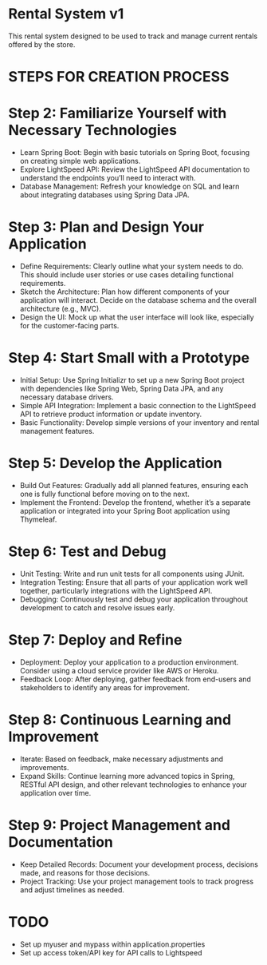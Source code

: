 # Rental System v1 
This rental system designed to be used to track and manage current rentals offered by the store.

# STEPS FOR CREATION PROCESS
# Step 2: Familiarize Yourself with Necessary Technologies
- Learn Spring Boot: Begin with basic tutorials on Spring Boot, focusing on creating simple web applications.
- Explore LightSpeed API: Review the LightSpeed API documentation to understand the endpoints you’ll need to interact with.
- Database Management: Refresh your knowledge on SQL and learn about integrating databases using Spring Data JPA.

# Step 3: Plan and Design Your Application
- Define Requirements: Clearly outline what your system needs to do. This should include user stories or use cases detailing functional requirements.
- Sketch the Architecture: Plan how different components of your application will interact. Decide on the database schema and the overall architecture (e.g., MVC).
- Design the UI: Mock up what the user interface will look like, especially for the customer-facing parts.

# Step 4: Start Small with a Prototype
- Initial Setup: Use Spring Initializr to set up a new Spring Boot project with dependencies like Spring Web, Spring Data JPA, and any necessary database drivers.
- Simple API Integration: Implement a basic connection to the LightSpeed API to retrieve product information or update inventory.
- Basic Functionality: Develop simple versions of your inventory and rental management features.

# Step 5: Develop the Application
- Build Out Features: Gradually add all planned features, ensuring each one is fully functional before moving on to the next.
- Implement the Frontend: Develop the frontend, whether it’s a separate application or integrated into your Spring Boot application using Thymeleaf.

# Step 6: Test and Debug
- Unit Testing: Write and run unit tests for all components using JUnit.
- Integration Testing: Ensure that all parts of your application work well together, particularly integrations with the LightSpeed API.
- Debugging: Continuously test and debug your application throughout development to catch and resolve issues early.

# Step 7: Deploy and Refine
- Deployment: Deploy your application to a production environment. Consider using a cloud service provider like AWS or Heroku.
- Feedback Loop: After deploying, gather feedback from end-users and stakeholders to identify any areas for improvement.

# Step 8: Continuous Learning and Improvement
- Iterate: Based on feedback, make necessary adjustments and improvements.
- Expand Skills: Continue learning more advanced topics in Spring, RESTful API design, and other relevant technologies to enhance your application over time.

# Step 9: Project Management and Documentation
- Keep Detailed Records: Document your development process, decisions made, and reasons for those decisions.
- Project Tracking: Use your project management tools to track progress and adjust timelines as needed.

# TODO
- Set up myuser and mypass within application.properties
- Set up access token/API key for API calls to Lightspeed
